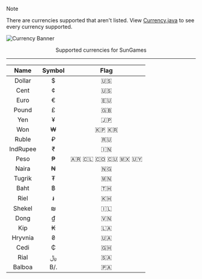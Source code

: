 <!-- Note -->
>[!NOTE]
>There are currencies supported that aren't listed. View [Currency.java](../../src/game/Currency.java) to see every currency supported.

<!-- Banner -->
![Currency Banner](https://github.com/user-attachments/assets/d9ca16da-be79-4a3e-a281-1a91ae6f50fd)
<div align="center">Supported currencies for SunGames</div>

---

<!-- Table -->
<div align="center">

| Name | Symbol | Flag |
|:----:|:------:|:----:|
| Dollar | $ | 🇺🇸 |
| Cent | ¢ | 🇺🇸 |
| Euro | € | 🇪🇺 |
| Pound | £ | 🇬🇧 |
| Yen | ¥ | 🇯🇵 |
| Won | ₩ | 🇰🇵 🇰🇷 |
| Ruble | ₽ | 🇷🇺 |
| IndRupee | ₹ | 🇮🇳 |
| Peso | ₱ | 🇦🇷 🇨🇱 🇨🇴 🇨🇺 🇲🇽 🇺🇾 |
| Naira | ₦ | 🇳🇬 |
| Tugrik | ₮ | 🇲🇳 |
| Baht | ฿ | 🇹🇭 |
| Riel | ៛ | 🇰🇭 |
| Shekel | ₪ | 🇮🇱 |
| Dong | ₫ | 🇻🇳 |
| Kip | ₭ | 🇱🇦 |
| Hryvnia | ₴ | 🇺🇦 |
| Cedi | ₵ | 🇬🇭 |
| Rial | ﷼ | 🇸🇦 |
| Balboa | B/. | 🇵🇦 |

</div>
